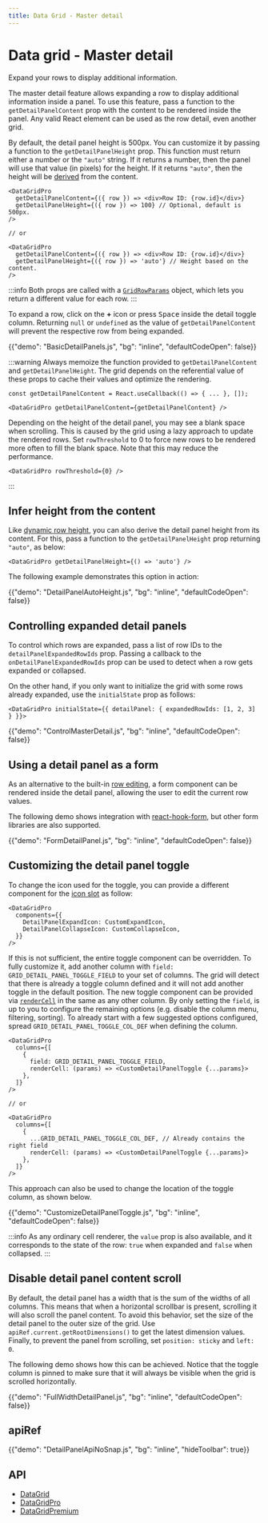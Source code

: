 ```yaml
---
title: Data Grid - Master detail
---
```


# Data grid - Master detail [<span class="plan-pro"></span>](https://mui.com/store/items/mui-x-pro/)

<p class="description">Expand your rows to display additional information.</p>

The master detail feature allows expanding a row to display additional information inside a panel.
To use this feature, pass a function to the `getDetailPanelContent` prop with the content to be rendered inside the panel.
Any valid React element can be used as the row detail, even another grid.

By default, the detail panel height is 500px.
You can customize it by passing a function to the `getDetailPanelHeight` prop.
This function must return either a number or the `"auto"` string.
If it returns a number, then the panel will use that value (in pixels) for the height.
If it returns `"auto"`, then the height will be [derived](#infer-height-from-the-content) from the content.

```tsx
<DataGridPro
  getDetailPanelContent={({ row }) => <div>Row ID: {row.id}</div>}
  getDetailPanelHeight={({ row }) => 100} // Optional, default is 500px.
/>

// or

<DataGridPro
  getDetailPanelContent={({ row }) => <div>Row ID: {row.id}</div>}
  getDetailPanelHeight={({ row }) => 'auto'} // Height based on the content.
/>
```

:::info
Both props are called with a [`GridRowParams`](/x/api/data-grid/grid-row-params/) object, which lets you return a different value for each row.
:::

To expand a row, click on the **+** icon or press <kbd class="key">Space</kbd> inside the detail toggle column.
Returning `null` or `undefined` as the value of `getDetailPanelContent` will prevent the respective row from being expanded.

{{"demo": "BasicDetailPanels.js", "bg": "inline", "defaultCodeOpen": false}}

:::warning
Always memoize the function provided to `getDetailPanelContent` and `getDetailPanelHeight`.
The grid depends on the referential value of these props to cache their values and optimize the rendering.

```tsx
const getDetailPanelContent = React.useCallback(() => { ... }, []);

<DataGridPro getDetailPanelContent={getDetailPanelContent} />
```

Depending on the height of the detail panel, you may see a blank space when scrolling.
This is caused by the grid using a lazy approach to update the rendered rows.
Set `rowThreshold` to 0 to force new rows to be rendered more often to fill the blank space.
Note that this may reduce the performance.

```tsx
<DataGridPro rowThreshold={0} />
```

:::

## Infer height from the content

Like [dynamic row height](/x/react-data-grid/rows/#dynamic-row-height), you can also derive the detail panel height from its content.
For this, pass a function to the `getDetailPanelHeight` prop returning `"auto"`, as below:

```tsx
<DataGridPro getDetailPanelHeight={() => 'auto'} />
```

The following example demonstrates this option in action:

{{"demo": "DetailPanelAutoHeight.js", "bg": "inline", "defaultCodeOpen": false}}

## Controlling expanded detail panels

To control which rows are expanded, pass a list of row IDs to the `detailPanelExpandedRowIds` prop.
Passing a callback to the `onDetailPanelExpandedRowIds` prop can be used to detect when a row gets expanded or collapsed.

On the other hand, if you only want to initialize the grid with some rows already expanded, use the `initialState` prop as follows:

```tsx
<DataGridPro initialState={{ detailPanel: { expandedRowIds: [1, 2, 3] } }}>
```

{{"demo": "ControlMasterDetail.js", "bg": "inline", "defaultCodeOpen": false}}

## Using a detail panel as a form

As an alternative to the built-in [row editing](/x/react-data-grid/editing/#row-editing), a form component can be rendered inside the detail panel, allowing the user to edit the current row values.

The following demo shows integration with [react-hook-form](https://react-hook-form.com/), but other form libraries are also supported.

{{"demo": "FormDetailPanel.js", "bg": "inline", "defaultCodeOpen": false}}

## Customizing the detail panel toggle

To change the icon used for the toggle, you can provide a different component for the [icon slot](/x/react-data-grid/components/#icons) as follow:

```tsx
<DataGridPro
  components={{
    DetailPanelExpandIcon: CustomExpandIcon,
    DetailPanelCollapseIcon: CustomCollapseIcon,
  }}
/>
```

If this is not sufficient, the entire toggle component can be overridden.
To fully customize it, add another column with `field: GRID_DETAIL_PANEL_TOGGLE_FIELD` to your set of columns.
The grid will detect that there is already a toggle column defined and it will not add another toggle in the default position.
The new toggle component can be provided via [`renderCell`](/x/react-data-grid/column-definition/#rendering-cells) in the same as any other column.
By only setting the `field`, is up to you to configure the remaining options (e.g. disable the column menu, filtering, sorting).
To already start with a few suggested options configured, spread `GRID_DETAIL_PANEL_TOGGLE_COL_DEF` when defining the column.

```tsx
<DataGridPro
  columns={[
    {
      field: GRID_DETAIL_PANEL_TOGGLE_FIELD,
      renderCell: (params) => <CustomDetailPanelToggle {...params}>
    },
  ]}
/>

// or

<DataGridPro
  columns={[
    {
      ...GRID_DETAIL_PANEL_TOGGLE_COL_DEF, // Already contains the right field
      renderCell: (params) => <CustomDetailPanelToggle {...params}>
    },
  ]}
/>
```

This approach can also be used to change the location of the toggle column, as shown below.

{{"demo": "CustomizeDetailPanelToggle.js", "bg": "inline", "defaultCodeOpen": false}}

:::info
As any ordinary cell renderer, the `value` prop is also available, and it corresponds to the state of the row: `true` when expanded and `false` when collapsed.
:::

## Disable detail panel content scroll

By default, the detail panel has a width that is the sum of the widths of all columns.
This means that when a horizontal scrollbar is present, scrolling it will also scroll the panel content.
To avoid this behavior, set the size of the detail panel to the outer size of the grid.
Use `apiRef.current.getRootDimensions()` to get the latest dimension values.
Finally, to prevent the panel from scrolling, set `position: sticky` and `left: 0`.

The following demo shows how this can be achieved.
Notice that the toggle column is pinned to make sure that it will always be visible when the grid is scrolled horizontally.

{{"demo": "FullWidthDetailPanel.js", "bg": "inline", "defaultCodeOpen": false}}

## apiRef

{{"demo": "DetailPanelApiNoSnap.js", "bg": "inline", "hideToolbar": true}}

## API

- [DataGrid](/x/api/data-grid/data-grid/)
- [DataGridPro](/x/api/data-grid/data-grid-pro/)
- [DataGridPremium](/x/api/data-grid/data-grid-premium/)
